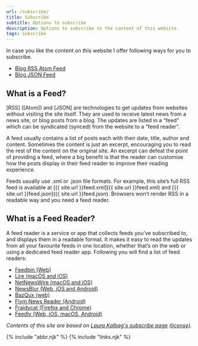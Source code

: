 ```yaml
---
url: /subscribe/
title: Subscribe
subtitle: Options to subscribe
description: Options to subscribe to the content of this website.
tags: subscribe
---
```

In case you like the content on this website I offer following ways for you to subscribe.

-   [Blog RSS Atom Feed](/feed.xml)
-   [Blog JSON Feed](/feed.json)

<section>

## What is a Feed?

[RSS] ([Atom]) and [JSON] are technologies to get updates from websites without visiting the site itself. They are used to receive latest news from a news site, or blog posts from a blog. The updates are listed in a “feed” which can be syndicated (synced) from the website to a “feed reader”.

A feed usually contains a list of posts each with their date, title, author and content. Sometimes the content is just an excerpt, encouraging you to read the rest of the content on the original site. An excerpt can defeat the point of providing a feed, where a big benefit is that the reader can customise how the posts display in their feed reader to improve their reading experience.

Feeds usually use .xml or .json file formats. For example, this site’s full RSS feed is available at [{{ site.url }}feed.xml]({{ site.url }}feed.xml) and [{{ site.url }}feed.json]({{ site.url }}feed.json). Browsers won’t render RSS in a readable way and you need a feed reader.

## What is a Feed Reader?

A feed reader is a service or app that collects feeds you’ve subscribed to, and displays them in a readable format. It makes it easy to read the updates from all your favourite feeds in one location, whether that’s on the web or using a dedicated feed reader app. Following you will find a list of feed readers:

-   [Feedbin (Web)](https://feedbin.com/)
-   [Lire (macOS and iOS)](http://lireapp.com/)
-   [NetNewsWire (macOS and iOS)](https://ranchero.com/netnewswire/)
-   [NewsBlur (Web, iOS and Android)](http://newsblur.com/)
-   [BazQux (web)](https://bazqux.com/)
-   [Flym News Reader (Android)](https://play.google.com/store/apps/details?id=net.frju.flym&hl=en_US)
-   [Fraidycat (Firefox and Chrome)](https://fraidyc.at/)
-   [Feedly (Web, iOS, macOS, Android)](https://feedly.com/)

</section>

<footer>

_Contents of this site are based on [Laura Kalbag's subscribe page](https://laurakalbag.com/subscribe/) [(license)](https://creativecommons.org/licenses/by-sa/4.0/)._

</footer>

{% include "abbr.njk" %}
{% include "links.njk" %}
